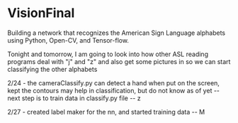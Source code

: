# VisionFinal

Building a network that recognizes the American Sign Language alphabets using Python, Open-CV, and Tensor-flow.

Tonight and tomorrow, I am going to look into how other ASL reading programs deal with "j" and "z" and also get some pictures in so we can start classifying the other alphabets

2/24 - the cameraClassify.py can detect a hand when put on the screen, kept the contours may help in classification, but do not know as of yet -- next step is to train data in classify.py file -- z

2/27 - created label maker for the nn, and started training data -- M
